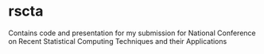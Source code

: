 # rscta
Contains code and presentation for my submission for National Conference  on Recent Statistical Computing Techniques and their Applications
